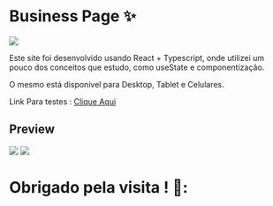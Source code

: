 # Business Page ✨
<div>
  <img src="https://media.tenor.com/kzMUk2-LgL8AAAAi/welcome.gif"/>
</div>

<p>Este site foi desenvolvido usando React + Typescript, onde utilizei um pouco dos conceitos que estudo, como useState e componentização.</p>
<p>O mesmo está disponível para Desktop, Tablet e Celulares.</p>

Link Para testes : [Clique Aqui](https://businesspage-green.vercel.app/)

## Preview
<div>
   <img src="https://i.ibb.co/DRYqHm6/og.png"/>
   <img src="https://i.ibb.co/Tq7H0Nr/Screenshot-2023-09-21-17-42-30.png"/>
</div>

# Obrigado pela visita ! 🎉:
